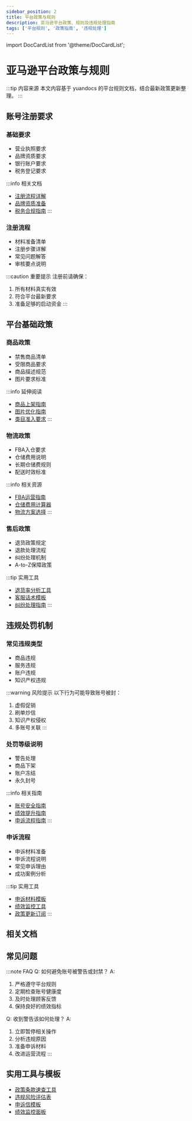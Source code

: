 ```yaml
---
sidebar_position: 2
title: 平台政策与规则
description: 亚马逊平台政策、规则及违规处理指南
tags: ['平台规则', '政策指南', '违规处理']
---
```


import DocCardList from '@theme/DocCardList';

# 亚马逊平台政策与规则

:::tip 内容来源
本文内容基于 yuandocs 的平台规则文档，结合最新政策更新整理。
:::

## 账号注册要求

### 基础要求
- 营业执照要求
- 品牌资质要求
- 银行账户要求
- 税务登记要求

:::info 相关文档
- [注册流程详解](./registration.md)
- [品牌资质准备](./brand-registry.md)
- [税务合规指南](../../compliance/tax.md)
:::

### 注册流程
- 材料准备清单
- 注册步骤详解
- 常见问题解答
- 审核要点说明

:::caution 重要提示
注册前请确保：
1. 所有材料真实有效
2. 符合平台最新要求
3. 准备足够的启动资金
:::

## 平台基础政策

### 商品政策
- 禁售商品清单
- 受限商品要求
- 商品描述规范
- 图片要求标准

:::info 延伸阅读
- [商品上架指南](./listing.md)
- [图片优化指南](./image-requirements.md)
- [类目准入要求](./category-approval.md)
:::

### 物流政策
- FBA入仓要求
- 仓储费用说明
- 长期仓储费规则
- 配送时效标准

:::info 相关资源
- [FBA运营指南](./fba/guide.md)
- [仓储费用计算器](../../tools/fba-calculator.md)
- [物流方案选择](../../supply-chain/logistics.md)
:::

### 售后政策
- 退货政策规定
- 退款处理流程
- 纠纷处理机制
- A-to-Z保障政策

:::tip 实用工具
- [退货率分析工具](../../tools/returns-analysis.md)
- [客服话术模板](../../tools/customer-service-templates.md)
- [纠纷处理指南](../../operation/dispute-resolution.md)
:::

## 违规处罚机制

### 常见违规类型
- 商品违规
- 服务违规
- 账户违规
- 知识产权违规

:::warning 风险提示
以下行为可能导致账号被封：
1. 虚假促销
2. 刷单炒信
3. 知识产权侵权
4. 多账号关联
:::

### 处罚等级说明
- 警告处理
- 商品下架
- 账户冻结
- 永久封号

:::info 相关指南
- [账号安全指南](./account-security.md)
- [绩效提升指南](./performance.md)
- [申诉流程指南](./appeal.md)
:::

### 申诉流程
- 申诉材料准备
- 申诉流程说明
- 常见申诉理由
- 成功案例分析

:::tip 实用工具
- [申诉材料模板](../../tools/appeal-templates.md)
- [绩效监控工具](../../tools/performance-monitor.md)
- [政策更新订阅](../../tools/policy-updates.md)
:::

## 相关文档
<DocCardList />

## 常见问题

:::note FAQ
Q: 如何避免账号被警告或封禁？
A: 
1. 严格遵守平台规则
2. 定期检查账号健康度
3. 及时处理顾客反馈
4. 保持良好的绩效指标

Q: 收到警告该如何处理？
A:
1. 立即暂停相关操作
2. 分析违规原因
3. 准备申诉材料
4. 改进运营流程
:::

## 实用工具与模板
- [政策条款速查工具](../../tools/policy-checker.md)
- [违规风险评估表](../../tools/risk-assessment.md)
- [申诉信模板](../../tools/appeal-letter-template.md)
- [绩效监控面板](../../tools/performance-dashboard.md)
